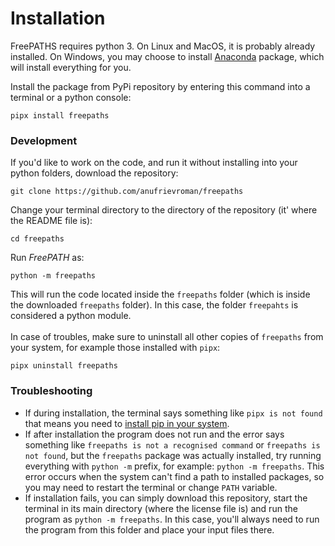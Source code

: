 # Installation

FreePATHS requires python 3. On Linux and MacOS, it is probably already installed. On Windows, you may choose to install [Anaconda](https://www.anaconda.com) package, which will install everything for you.

Install the package from PyPi repository by entering this command into a terminal or a python console:

```
pipx install freepaths
```

### Development

If you'd like to work on the code, and run it without installing into your python folders, download the repository:

```
git clone https://github.com/anufrievroman/freepaths
```

Change your terminal directory to the directory of the repository (it' where the README file is):

```
cd freepaths
```

Run _FreePATH_ as:

```
python -m freepaths
```

This will run the code located inside the `freepaths` folder (which is inside the downloaded `freepaths` folder). In this case, the folder `freepahts` is considered a python module.\
\
In case of troubles, make sure to uninstall all other copies of `freepaths` from your system, for example those installed with `pipx`:

```
pipx uninstall freepaths
```

### Troubleshooting

* If during installation, the terminal says something like `pipx is not found` that means you need to [install pip in your system](https://pipx.pypa.io/latest/installation/).
* If after installation the program does not run and the error says something like `freepaths is not a recognised command` or `freepaths is not found`, but the `freepaths` package was actually installed, try running everything with `python -m` prefix, for example: `python -m freepaths`. This error occurs when the system can't find a path to installed packages, so you may need to restart the terminal or change `PATH` variable.
* If installation fails, you can simply download this repository, start the terminal in its main directory (where the license file is) and run the program as `python -m freepaths`. In this case, you'll always need to run the program from this folder and place your input files there.

